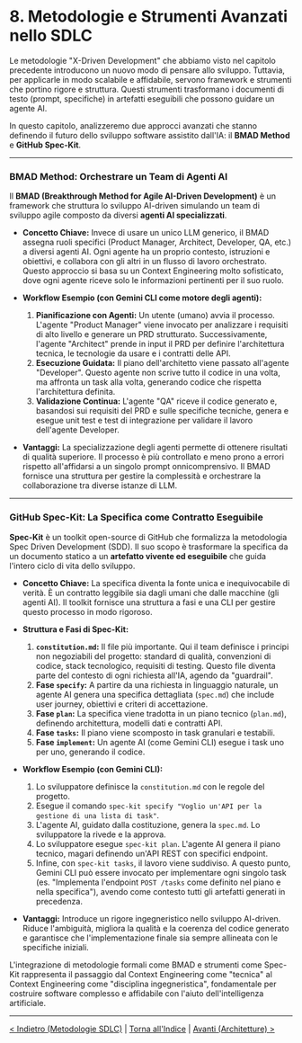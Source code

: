 # 8. Metodologie e Strumenti Avanzati nello SDLC

Le metodologie "X-Driven Development" che abbiamo visto nel capitolo precedente introducono un nuovo modo di pensare allo sviluppo. Tuttavia, per applicarle in modo scalabile e affidabile, servono framework e strumenti che portino rigore e struttura. Questi strumenti trasformano i documenti di testo (prompt, specifiche) in artefatti eseguibili che possono guidare un agente AI.

In questo capitolo, analizzeremo due approcci avanzati che stanno definendo il futuro dello sviluppo software assistito dall'IA: il **BMAD Method** e **GitHub Spec-Kit**.

---

### BMAD Method: Orchestrare un Team di Agenti AI

Il **BMAD (Breakthrough Method for Agile AI-Driven Development)** è un framework che struttura lo sviluppo AI-driven simulando un team di sviluppo agile composto da diversi **agenti AI specializzati**.

- **Concetto Chiave:** Invece di usare un unico LLM generico, il BMAD assegna ruoli specifici (Product Manager, Architect, Developer, QA, etc.) a diversi agenti AI. Ogni agente ha un proprio contesto, istruzioni e obiettivi, e collabora con gli altri in un flusso di lavoro orchestrato. Questo approccio si basa su un Context Engineering molto sofisticato, dove ogni agente riceve solo le informazioni pertinenti per il suo ruolo.

- **Workflow Esempio (con Gemini CLI come motore degli agenti):**

  1.  **Pianificazione con Agenti:** Un utente (umano) avvia il processo. L'agente "Product Manager" viene invocato per analizzare i requisiti di alto livello e generare un PRD strutturato. Successivamente, l'agente "Architect" prende in input il PRD per definire l'architettura tecnica, le tecnologie da usare e i contratti delle API.
  2.  **Esecuzione Guidata:** Il piano dell'architetto viene passato all'agente "Developer". Questo agente non scrive tutto il codice in una volta, ma affronta un task alla volta, generando codice che rispetta l'architettura definita.
  3.  **Validazione Continua:** L'agente "QA" riceve il codice generato e, basandosi sui requisiti del PRD e sulle specifiche tecniche, genera e esegue unit test e test di integrazione per validare il lavoro dell'agente Developer.

- **Vantaggi:** La specializzazione degli agenti permette di ottenere risultati di qualità superiore. Il processo è più controllato e meno prono a errori rispetto all'affidarsi a un singolo prompt onnicomprensivo. Il BMAD fornisce una struttura per gestire la complessità e orchestrare la collaborazione tra diverse istanze di LLM.

---

### GitHub Spec-Kit: La Specifica come Contratto Eseguibile

**Spec-Kit** è un toolkit open-source di GitHub che formalizza la metodologia Spec Driven Development (SDD). Il suo scopo è trasformare la specifica da un documento statico a un **artefatto vivente ed eseguibile** che guida l'intero ciclo di vita dello sviluppo.

- **Concetto Chiave:** La specifica diventa la fonte unica e inequivocabile di verità. È un contratto leggibile sia dagli umani che dalle macchine (gli agenti AI). Il toolkit fornisce una struttura a fasi e una CLI per gestire questo processo in modo rigoroso.

- **Struttura e Fasi di Spec-Kit:**

  1.  **`constitution.md`:** Il file più importante. Qui il team definisce i principi non negoziabili del progetto: standard di qualità, convenzioni di codice, stack tecnologico, requisiti di testing. Questo file diventa parte del contesto di ogni richiesta all'IA, agendo da "guardrail".
  2.  **Fase `specify`:** A partire da una richiesta in linguaggio naturale, un agente AI genera una specifica dettagliata (`spec.md`) che include user journey, obiettivi e criteri di accettazione.
  3.  **Fase `plan`:** La specifica viene tradotta in un piano tecnico (`plan.md`), definendo architettura, modelli dati e contratti API.
  4.  **Fase `tasks`:** Il piano viene scomposto in task granulari e testabili.
  5.  **Fase `implement`:** Un agente AI (come Gemini CLI) esegue i task uno per uno, generando il codice.

- **Workflow Esempio (con Gemini CLI):**

  1.  Lo sviluppatore definisce la `constitution.md` con le regole del progetto.
  2.  Esegue il comando `spec-kit specify "Voglio un'API per la gestione di una lista di task"`.
  3.  L'agente AI, guidato dalla costituzione, genera la `spec.md`. Lo sviluppatore la rivede e la approva.
  4.  Lo sviluppatore esegue `spec-kit plan`. L'agente AI genera il piano tecnico, magari definendo un'API REST con specifici endpoint.
  5.  Infine, con `spec-kit tasks`, il lavoro viene suddiviso. A questo punto, Gemini CLI può essere invocato per implementare ogni singolo task (es. "Implementa l'endpoint `POST /tasks` come definito nel piano e nella specifica"), avendo come contesto tutti gli artefatti generati in precedenza.

- **Vantaggi:** Introduce un rigore ingegneristico nello sviluppo AI-driven. Riduce l'ambiguità, migliora la qualità e la coerenza del codice generato e garantisce che l'implementazione finale sia sempre allineata con le specifiche iniziali.

L'integrazione di metodologie formali come BMAD e strumenti come Spec-Kit rappresenta il passaggio dal Context Engineering come "tecnica" al Context Engineering come "disciplina ingegneristica", fondamentale per costruire software complesso e affidabile con l'aiuto dell'intelligenza artificiale.

---

[< Indietro (Metodologie SDLC)](./07-prompt-spec-prd-driven-development.md) | [Torna all'Indice](./index.md) | [Avanti (Architetture) >](./09-architetture-per-la-gestione-del-contesto.md)
